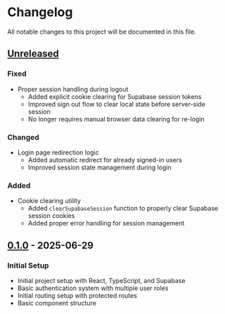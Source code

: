 # Changelog

All notable changes to this project will be documented in this file.

## [Unreleased]

### Fixed
- Proper session handling during logout
  - Added explicit cookie clearing for Supabase session tokens
  - Improved sign out flow to clear local state before server-side session
  - No longer requires manual browser data clearing for re-login

### Changed
- Login page redirection logic
  - Added automatic redirect for already signed-in users
  - Improved session state management during login

### Added
- Cookie clearing utility
  - Added `clearSupabaseSession` function to properly clear Supabase session cookies
  - Added proper error handling for session management

## [0.1.0] - 2025-06-29

### Initial Setup
- Initial project setup with React, TypeScript, and Supabase
- Basic authentication system with multiple user roles
- Initial routing setup with protected routes
- Basic component structure

[Unreleased]: https://github.com/nixil/bolt-hombiz/compare/v0.1.0...HEAD
[0.1.0]: https://github.com/nixil/bolt-hombiz/releases/tag/v0.1.0
